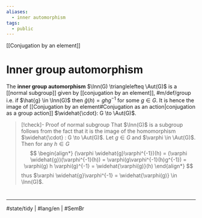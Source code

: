 ```yaml
---
aliases:
  - inner automorphism
tags:
  - public
---
```

[[Conjugation by an element]]
# Inner group automorphism

The **inner group automorphism** $\Inn(G) \trianglelefteq \Aut(G)$ is a [[normal subgroup]] given by [[conjugation by an element]], #m/def/group i.e. if $\hat{g} \in \Inn(G)$ then $\hat{g}(h) = ghg^{-1}$ for some $g \in G$.
It is hence the image of [[Conjugation by an element#Conjugation as an action|conjugation as a group action]] $\widehat{\cdot}: G \to \Aut(G)$.

> [!check]- Proof of normal subgroup
> That $\Inn(G)$ is a subgroup follows from the fact that it is the image of the homomorphism $\widehat{\cdot} : G \to \Aut(G)$.
> Let $g \in G$ and $\varphi \in \Aut(G)$.
> Then for any $h \in G$
> $$
> \begin{align*}
> (\varphi \widehat{g}\varphi^{-1})(h) = (\varphi \widehat{g})(\varphi^{-1}(h)) = \varphi(g\varphi^{-1}(h)g^{-1}) = \varphi(g) h \varphi(g)^{-1} = \widehat{\varphi(g)}(h)
> \end{align*}
> $$
> thus $\varphi \widehat{g}\varphi^{-1} = \widehat{\varphi(g)} \in \Inn(G)$.
> <span class="QED"/>

#
---
#state/tidy | #lang/en | #SemBr
